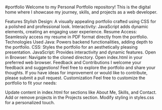 #portfolio
Welcome to my Personal Portfolio repository! This is the digital home where I showcase my journey, skills, and projects as a web developer.

Features
Stylish Design: A visually appealing portfolio crafted using CSS for a polished and professional look.
Interactivity: JavaScript adds dynamic elements, creating an engaging user experience.
Resume Access: Seamlessly access my resume in PDF format directly from the portfolio.
Technologies Used
Java: Powers backend functionalities, adding depth to the portfolio.
CSS: Styles the portfolio for an aesthetically pleasing presentation.
JavaScript: Provides interactivity and dynamic features.
Open in Browser: Navigate to the cloned directory. Open index.html in your preferred web browser.
Feedback and Contributions
I welcome your feedback and suggestions! Feel free to explore the portfolio and share your thoughts. If you have ideas for improvement or would like to contribute, please submit a pull request.
Customization
Feel free to customize the portfolio to fit your needs:

Update content in index.html for sections like About Me, Skills, and Contact.
Add or remove projects in the Projects section.
Modify styling in styles.css for a personalized touch.
